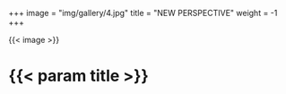 +++
image = "img/gallery/4.jpg"
title = "NEW PERSPECTIVE"
weight = -1
+++

{{< image >}}

# {{< param title >}}